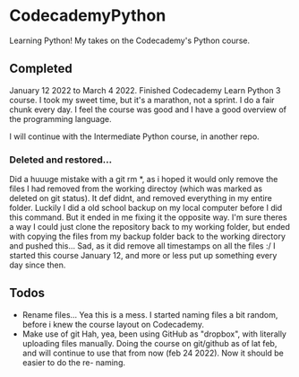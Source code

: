 # CodecademyPython
Learning Python! My takes on the Codecademy's Python course. 

## Completed
January 12 2022 to March 4 2022. Finished Codecademy Learn Python 3 course. I took my sweet time,
but it's a marathon, not a sprint. I do a fair chunk every day. I feel the 
course was good and I have a good overview of the programming language.

I will continue with the Intermediate Python course, in another repo.  

### Deleted and restored...
Did a huuuge mistake with a git rm *, as i hoped it would only remove the files
I had removed from the working directoy (which was marked as deleted on git status). It def didnt, and removed everything in my entire folder. 
Luckily I did a old school backup on my local computer before I did this command. 
But it ended in me fixing it the opposite way. I'm sure theres a way I could 
just clone the repository back to my working folder, but ended with copying the files 
from my backup folder back to the working directory and pushed this... Sad, 
as it did remove all timestamps on all the files :/ I started this course
January 12, and more or less put up something every day since then. 

## Todos 
* Rename files...
Yea this is a mess. I started naming files a bit random, before i knew the 
course layout on Codecademy. 
* Make use of git
Hah, yea, been using GitHub as "dropbox", with literally uploading files 
manually. Doing the course on git/github as of lat feb, and will continue 
to use that from now (feb 24 2022). Now it should be easier to do the re-
naming. 

